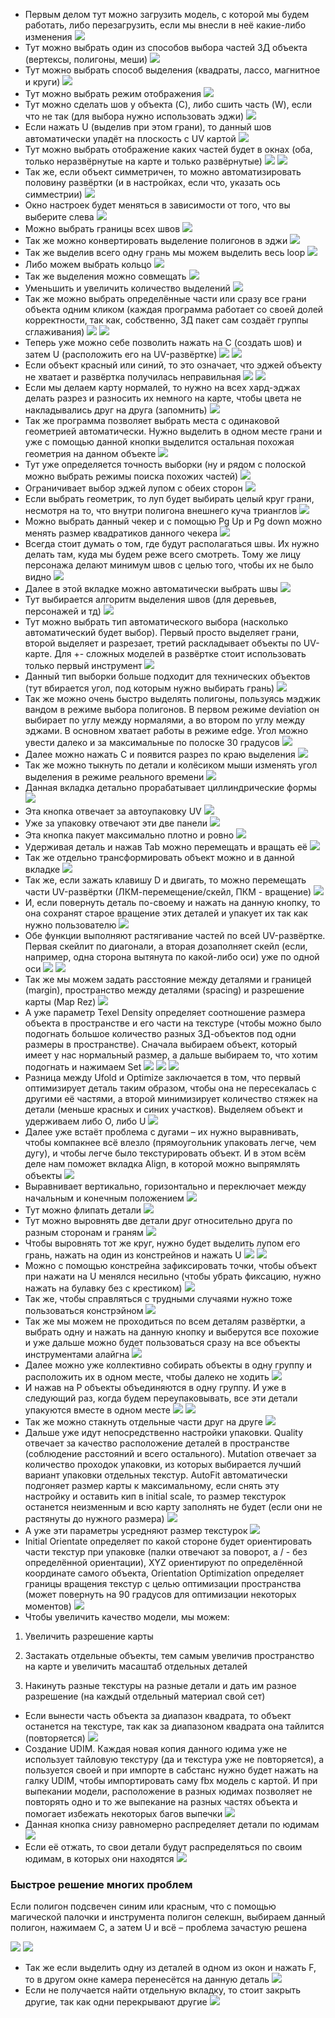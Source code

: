 - Первым делом тут можно загрузить модель, с которой мы будем работать, либо перезагрузить, если мы внесли в неё какие-либо изменения
![](_png/Pasted%20image%2020221020190143.png)
- Тут можно выбрать один из способов выбора частей 3Д объекта (вертексы, полигоны, меши)
![](_png/Pasted%20image%2020221020190147.png)
- Тут можно выбрать способ выделения (квадраты, лассо, магнитное и круги)
![](_png/Pasted%20image%2020221020190150.png)
- Тут можно выбрать режим отображения
![](_png/Pasted%20image%2020221020190154.png)
- Тут можно сделать шов у объекта (C), либо сшить часть (W), если что не так (для выбора нужно использовать эджи)
![](_png/Pasted%20image%2020221020190157.png)
- Если нажать U (выделив при этом грани), то данный шов автоматически упадёт на плоскость с UV картой
![](_png/Pasted%20image%2020221020190201.png)
- Тут можно выбрать отображение каких частей будет в окнах (оба, только неразвёрнутые на карте и только развёрнутые)
![](_png/Pasted%20image%2020221020190205.png)
![](_png/Pasted%20image%2020221020190209.png)
- Так же, если объект симметричен, то можно автоматизировать половину развёртки (и в настройках, если что, указать ось симместрии)
![](_png/Pasted%20image%2020221020190216.png)
- Окно настроек будет меняться в зависимости от того, что вы выберите слева
![](_png/Pasted%20image%2020221020190220.png)
- Можно выбрать границы всех швов
![](_png/Pasted%20image%2020221020190224.png)
- Так же можно конвертировать выделение полигонов в эджи
![](_png/Pasted%20image%2020221020190228.png)
- Так же выделив всего одну грань мы можем выделить весь loop
![](_png/Pasted%20image%2020221020190231.png)
- Либо можем выбрать кольцо
![](_png/Pasted%20image%2020221020190235.png)
- Так же выделения можно совмещать
![](_png/Pasted%20image%2020221020190240.png)
- Уменьшить и увеличить количество выделений
![](_png/Pasted%20image%2020221020190243.png)
- Так же можно выбрать определённые части или сразу все грани объекта одним кликом (каждая программа работает со своей долей корректности, так как, собственно, 3Д пакет сам создаёт группы сглаживания)
![](_png/Pasted%20image%2020221020190247.png)
![](_png/Pasted%20image%2020221020190251.png)
- Теперь уже можно себе позволить нажать на C (создать шов) и затем U (расположить его на UV-развёртке)
![](_png/Pasted%20image%2020221020190256.png)
![](_png/Pasted%20image%2020221020190301.png)
- Если объект красный или синий, то это означает, что эджей объекту не хватает и развёртка получилась неправильная
![](_png/Pasted%20image%2020221020190307.png)
![](_png/Pasted%20image%2020221020190314.png)
- Если мы делаем карту нормалей, то нужно на всех хард-эджах делать разрез и разносить их немного на карте, чтобы цвета не накладывались друг на друга (запомнить)
![](_png/Pasted%20image%2020221020190319.png)
- Так же программа позволяет выбрать места с одинаковой геометрией автоматически. Нужно выделить в одном месте грани и уже с помощью данной кнопки выделится остальная похожая геометрия на данном объекте
![](_png/Pasted%20image%2020221020190322.png)
- Тут уже определяется точность выборки (ну и рядом с полоской можно выбрать режимы поиска похожих частей)
![](_png/Pasted%20image%2020221020190324.png)
- Ограничивает выбор эджей лупом с обеих сторон
![](_png/Pasted%20image%2020221020190328.png)
- Если выбрать геометрик, то луп будет выбирать целый круг грани, несмотря на то, что внутри полигона внешнего куча трианглов
![](_png/Pasted%20image%2020221020190331.png)
- Можно выбрать данный чекер и с помощью Pg Up и Pg down можно менять размер квадратиков данного чекера
![](_png/Pasted%20image%2020221020190335.png)
- Всегда стоит думать о том, где будут располагаться швы. Их нужно делать там, куда мы будем реже всего смотреть. Тому же лицу персонажа делают минимум швов с целью того, чтобы их не было видно
![](_png/Pasted%20image%2020221020190340.png)
- Далее в этой вкладке можно автоматически выбрать швы
![](_png/Pasted%20image%2020221020190342.png)
- Тут выбирается алгоритм выделения швов (для деревьев, персонажей и тд)
![](_png/Pasted%20image%2020221020190349.png)
- Тут можно выбрать тип автоматического выбора (насколько автоматический будет выбор). Первый просто выделяет грани, второй выделяет и разрезает, третий раскладывает объекты по UV-карте. Для +- сложных моделей в развёртке стоит использовать только первый инструмент
![](_png/Pasted%20image%2020221020190357.png)
- Данный тип выборки больше подходит для технических объектов (тут вбирается угол, под которым нужно выбирать грань)
![](_png/Pasted%20image%2020221020190410.png)
- Так же можно очень быстро выделять полигоны, пользуясь мэджик вандом в режиме выбора полигонов. В первом режиме deviation он выбирает по углу между нормалями, а во втором по углу между эджами. В основном хватает работы в режиме edge. Угол можно увести далеко и за максимальные по полоске 30 градусов
![](_png/Pasted%20image%2020221020190414.png)
- Далее можно нажать C и появится разрез по краю выделения
![](_png/Pasted%20image%2020221020190418.png)
- Так же можно тыкнуть по детали и колёсиком мыши изменять угол выделения в режиме реального времени
![](_png/Pasted%20image%2020221020190421.png)
- Данная вкладка детально прорабатывает циллиндрические формы
![](_png/Pasted%20image%2020221020190424.png)
- Эта кнопка отвечает за автоупаковку UV
![](_png/Pasted%20image%2020221020190428.png)
- Уже за упаковку отвечают эти две панели
![](_png/Pasted%20image%2020221020190451.png)
- Эта кнопка пакует максимально плотно и ровно
![](_png/Pasted%20image%2020221020190455.png)
- Удерживая деталь и нажав Tab можно перемещать и вращать её
![](_png/Pasted%20image%2020221020190501.png)
- Так же отдельно трансформировать объект можно и в данной вкладке
![](_png/Pasted%20image%2020221020190508.png)
- Так же, если зажать клавишу D и двигать, то можно перемещать части UV-развёртки (ЛКМ-перемещение/скейл, ПКМ - вращение)
![](_png/Pasted%20image%2020221020190513.png)
- И, если повернуть деталь по-своему и нажать на данную кнопку, то она сохранят старое вращение этих деталей и упакует их так как нужно пользователю
![](_png/Pasted%20image%2020221020190516.png)
- Обе функции выполняют растягивание частей по всей UV-развёртке. Первая скейлит по диагонали, а вторая дозаполняет скейл (если, например, одна сторона вытянута по какой-либо оси) уже по одной оси
![](_png/Pasted%20image%2020221020190521.png)
![](_png/Pasted%20image%2020221020190651.png)
- Так же мы можем задать расстояние между деталями и границей (margin), пространство между деталями (spacing) и разрешение карты (Map Rez)
![](_png/Pasted%20image%2020221020190656.png)
- А уже параметр Texel Density определяет соотношение размера объекта в пространстве и его части на текстуре (чтобы можно было подогнать большое количество разных 3Д-объектов под одни размеры в пространстве). Сначала выбираем объект, который имеет у нас нормальный размер, а дальше выбираем то, что хотим подогнать и нажимаем Set
![](_png/Pasted%20image%2020221020190701.png)
![](_png/Pasted%20image%2020221020190711.png)
![](_png/Pasted%20image%2020221020190715.png)
- Разница между Ufold и Optimize заключается в том, что первый оптимизирует деталь таким образом, чтобы она не пересекалась с другими её частями, а второй минимизирует количество стяжек на детали (меньше красных и синих участков). Выделяем объект и удерживаем либо O, либо U
![](_png/Pasted%20image%2020221020190720.png)
- Далее уже встаёт проблема с дугами – их нужно выравнивать, чтобы компакнее всё влезло (прямоугольник упаковать легче, чем дугу), и чтобы легче было текстурировать объект. И в этом всём деле нам поможет вкладка Align, в которой можно выпрямлять объекты
![](_png/Pasted%20image%2020221020190724.png)
- Выравнивает вертикально, горизонтально и переключает между начальным и конечным положением
![](_png/Pasted%20image%2020221020190733.png)
- Тут можно флипать детали
![](_png/Pasted%20image%2020221020190736.png)
- Тут можно выровнять две детали друг относительно друга по разным сторонам и граням
![](_png/Pasted%20image%2020221020190739.png)
- Чтобы выровнять тот же круг, нужно будет выделить лупом его грань, нажать на один из констрейнов и нажать U
![](_png/Pasted%20image%2020221020190743.png)
![](_png/Pasted%20image%2020221020190747.png)
- Можно с помощью констрейна зафиксировать точки, чтобы объект при нажати на U менялся несильно (чтобы убрать фиксацию, нужно нажать на булавку без с крестиком)
![](_png/Pasted%20image%2020221020190752.png)
- Так же, чтобы справляться с трудными случаями нужно тоже пользоваться констрэйном
![](_png/Pasted%20image%2020221020190755.png)
- Так же мы можем не проходиться по всем деталям развёртки, а выбрать одну и нажать на данную кнопку и выберутся все похожие и уже дальше можно будет пользоваться сразу на все объекты инструментами алайгна
![](_png/Pasted%20image%2020221020190802.png)
- Далее можно уже коллективно собирать объекты в одну группу и расположить их в одном месте, чтобы далеко не ходить
![](_png/Pasted%20image%2020221020190806.png)
- И нажав на P объекты объединяются в одну группу. И уже в следующий раз, когда будем переупаковывать, все эти детали упакуются вместе в одном месте
![](_png/Pasted%20image%2020221020190812.png)
![](_png/Pasted%20image%2020221020190817.png)
- Так же можно стакнуть отдельные части друг на друге
![](_png/Pasted%20image%2020221020190822.png)
- Дальше уже идут непосредственно настройки упаковки. Quality отвечает за качество расположение деталей в пространстве (соблюдение расстояний и всего остального). Mutation отвечает за количество проходок упаковки, из которых выбирается лучший вариант упаковки отдельных текстур. AutoFit автоматически подгоняет размер карты к максимальному, если снять эту настройку и оставить кип в initial scale, то размер текстурок останется неизменным и всю карту заполнять не будет (если они не растянуты до нужного размера)
![](_png/Pasted%20image%2020221020190828.png)
- А уже эти параметры усредняют размер текстурок
![](_png/Pasted%20image%2020221020190835.png)
- Initial Orientate определяет по какой стороне будет ориентировать части текстур при упаковке (палки отвечают за поворот, а / - без определённой ориентации), XYZ ориентируют по определённой координате самого объекта, Orientation Optimization определяет границы вращения текстур с целью оптимизации пространства (может повернуть на 90 градусов для оптимизации некоторых моментов)
![](_png/Pasted%20image%2020221020190840.png)
- Чтобы увеличить качество модели, мы можем:

1. Увеличить разрешение карты

2. Застакать отдельные объекты, тем самым увеличив пространство на карте и увеличить масаштаб отдельных деталей

3. Накинуть разные текстуры на разные детали и дать им разное разрешение (на каждый отдельный материал свой сет)

- Если вынести часть объекта за диапазон квадрата, то объект останется на текстуре, так как за диапазоном квадрата она тайлится (повторяется)
![](_png/Pasted%20image%2020221020190851.png)
- Создание UDIM. Каждая новая копия данного юдима уже не использует тайловую текстуру (да и текстура уже не повторяется), а пользуется своей и при импорте в сабстанс нужно будет нажать на галку UDIM, чтобы импортировать саму fbx модель с картой. И при выпекании модели, расположение в разных юдимах позволяет не повторять одно и то же выпекание на разных частях объекта и помогает избежать некоторых багов выпечки
![](_png/Pasted%20image%2020221020190858.png)
- Данная кнопка снизу равномерно распределяет детали по юдимам
![](_png/Pasted%20image%2020221020190914.png)
- Если её отжать, то свои детали будут распределяться по своим юдимам, в которых они находятся
![](_png/Pasted%20image%2020221020190922.png)


### Быстрое решение многих проблем

Если полигон подсвечен синим или красным, что с помощью магической палочки и инструмента полигон селекшн, выбираем данный полигон, нажимаем C, а затем U и всё – проблема зачастую решена

![](_png/Pasted%20image%2020221020190019.png)
![](_png/Pasted%20image%2020221020190022.png)

- Так же если выделить одну из деталей в одном из окон и нажать F, то в другом окне камера перенесётся на данную деталь
![](_png/Pasted%20image%2020221020190036.png)
- Если не получается найти отдельную вкладку, то стоит закрыть другие, так как одни перекрывают другие
![](_png/Pasted%20image%2020221020190105.png)